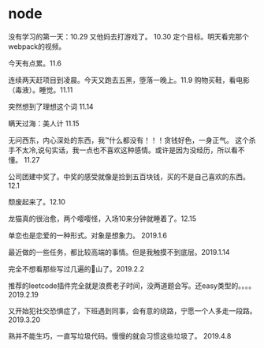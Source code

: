# node 

没有学习的第一天：10.29 
又他妈去打游戏了。 10.30 定个目标。明天看完那个webpack的视频。

今天有点累。11.6

连续两天赶项目到凌晨。今天又跑去五黑，堕落一晚上。11.9
购物买鞋，看电影（毒液）。睡觉。11.11

突然想到了理想这个词 11.14

瞒天过海：美人计 11.15

无问西东，内心深处的东西，我™什么都没有！！！贪钱好色，一身正气。
这个杀手不太冷,说句实话，我一点也不喜欢这种感情。或许是因为没经历，所以看不懂。 11.27

公司团建中奖了。中奖的感受就像是捡到五百块钱，买的不是自己喜欢的东西。12.1

颓废起来了。12.10
 
龙猫真的很治愈，两个嘤嘤怪，入场10来分钟就睡着了。12.15

单恋也是恋爱的一种形式。对象是想象力。 2019.1.6

最近做的一些任务，都比较高端的事情。但是我触摸不到底层。2019.1.14

完全不想看那些写过几遍的💩山了。2019.2.2

推荐的leetcode插件完全就是浪费老子时间，没两道题会写。还easy类型的。。。。2019.2.19

又开始犯社交恐惧症了，下班遇到同事，会有意的绕路，宁愿一个人多走一段路。  2019.3.20

熟并不能生巧，一直写垃圾代码。慢慢的就会习惯这些垃圾了。 2019.4.8

